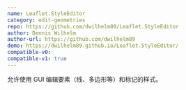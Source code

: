 ```yaml
---
name: Leaflet.StyleEditor
category: edit-geometries
repo: https://github.com/dwilhelm89/Leaflet.StyleEditor
author: Dennis Wilhelm
author-url: https://github.com/dwilhelm89
demo: https://dwilhelm89.github.io/Leaflet.StyleEditor/
compatible-v0:
compatible-v1: true
---
```


允许使用 GUI 编辑要素（线、多边形等）和标记的样式。
